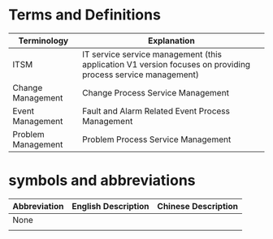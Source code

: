 # Terms and Definitions

| Terminology | Explanation |
| ------- | --------------------------------------------|
| ITSM | IT service service management (this application V1 version focuses on providing process service management) |
| Change Management | Change Process Service Management |
| Event Management | Fault and Alarm Related Event Process Management |
| Problem Management | Problem Process Service Management |

# symbols and abbreviations

| Abbreviation | English Description | Chinese Description |
|------|----------|----------|
| None | | |
| | | |